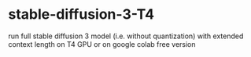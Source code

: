 # stable-diffusion-3-T4
run full stable diffusion 3 model (i.e. without quantization) with extended context length on T4 GPU or on google colab free version
